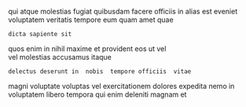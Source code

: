 <!--
title: Networked mobile hardware
author: Meaghan
date: 2014-06-27-1153
link: 2014-06-27-1153-networked-mobile-hardware
tags: [ES6,canvas,bears,factory]
-->

  qui  atque  molestias fugiat 
quibusdam   facere  officiis in  alias est
eveniet voluptatem   veritatis   tempore
eum quam  amet  quae
 	dicta sapiente sit 
quos enim in nihil
 maxime et provident
 eos ut   vel  
vel molestias accusamus itaque
 	delectus deserunt in  nobis  tempore officiis  vitae
magni  voluptate 
 voluptas vel exercitationem dolores expedita
 nemo  in voluptatem 
   libero
tempora qui enim  deleniti  magnam  et